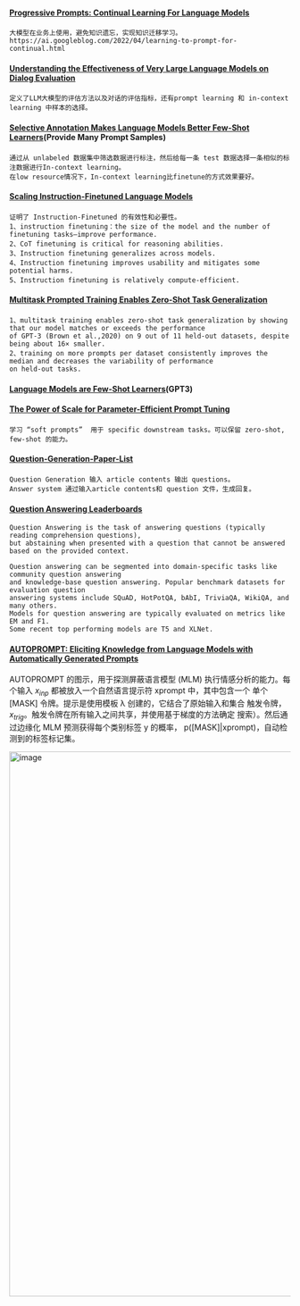 #### [Progressive Prompts: Continual Learning For Language Models](https://arxiv.org/pdf/2301.12314.pdf)
```
大模型在业务上使用，避免知识遗忘，实现知识迁移学习。
https://ai.googleblog.com/2022/04/learning-to-prompt-for-continual.html
```

#### [Understanding the Effectiveness of Very Large Language Models on Dialog Evaluation](https://arxiv.org/pdf/2301.12004.pdf)
```
定义了LLM大模型的评估方法以及对话的评估指标，还有prompt learning 和 in-context learning 中样本的选择。
```

#### [Selective Annotation Makes Language Models Better Few-Shot Learners](https://arxiv.org/pdf/2209.01975.pdf)(Provide Many Prompt Samples)
```
通过从 unlabeled 数据集中筛选数据进行标注，然后给每一条 test 数据选择一条相似的标注数据进行In-context learning。
在low resource情况下，In-context learning比finetune的方式效果要好。
```

#### [Scaling Instruction-Finetuned Language Models](https://arxiv.org/pdf/2210.11416.pdf)
```
证明了 Instruction-Finetuned 的有效性和必要性。
1、instruction finetuning：the size of the model and the number of finetuning tasks—improve performance.
2、CoT finetuning is critical for reasoning abilities.
3、Instruction finetuning generalizes across models.
4、Instruction finetuning improves usability and mitigates some potential harms.
5、Instruction finetuning is relatively compute-efficient.
```

#### [Multitask Prompted Training Enables Zero-Shot Task Generalization](https://arxiv.org/pdf/2110.08207.pdf)
```
1、multitask training enables zero-shot task generalization by showing that our model matches or exceeds the performance
of GPT-3 (Brown et al.,2020) on 9 out of 11 held-out datasets, despite being about 16× smaller. 
2、training on more prompts per dataset consistently improves the median and decreases the variability of performance
on held-out tasks. 
```

#### [Language Models are Few-Shot Learners](https://arxiv.org/pdf/2005.14165.pdf)(GPT3)

#### [The Power of Scale for Parameter-Efficient Prompt Tuning](https://aclanthology.org/2021.emnlp-main.243.pdf)
```
学习 “soft prompts”  用于 specific downstream tasks。可以保留 zero-shot, few-shot 的能力。
```

#### [Question-Generation-Paper-List](https://github.com/teacherpeterpan/Question-Generation-Paper-List)
```
Question Generation 输入 article contents 输出 questions。
Answer system 通过输入article contents和 question 文件，生成回复。
```

#### [Question Answering Leaderboards](https://paperswithcode.com/task/question-answering)
```
Question Answering is the task of answering questions (typically reading comprehension questions), 
but abstaining when presented with a question that cannot be answered based on the provided context.

Question answering can be segmented into domain-specific tasks like community question answering 
and knowledge-base question answering. Popular benchmark datasets for evaluation question 
answering systems include SQuAD, HotPotQA, bAbI, TriviaQA, WikiQA, and many others. 
Models for question answering are typically evaluated on metrics like EM and F1. 
Some recent top performing models are T5 and XLNet.
```

#### [AUTOPROMPT: Eliciting Knowledge from Language Models with Automatically Generated Prompts](https://arxiv.org/pdf/2010.15980.pdf)

AUTOPROMPT 的图示，用于探测屏蔽语言模型 (MLM) 执行情感分析的能力。每个输入 ${x}_{inp}$ 都被放入一个自然语言提示符 xprompt 中，其中包含一个
单个 [MASK] 令牌。提示是使用模板 λ 创建的，它结合了原始输入和集合
触发令牌，${x}_{trig}$。触发令牌在所有输入之间共享，并使用基于梯度的方法确定
搜索）。然后通过边缘化 MLM 预测获得每个类别标签 y 的概率，
p([MASK]|xprompt)，自动检测到的标签标记集。

<img width="976" alt="image" src="https://user-images.githubusercontent.com/8350994/227159328-fa8d13c6-e8df-45ad-b5da-fd7ff5c3ae04.png">

